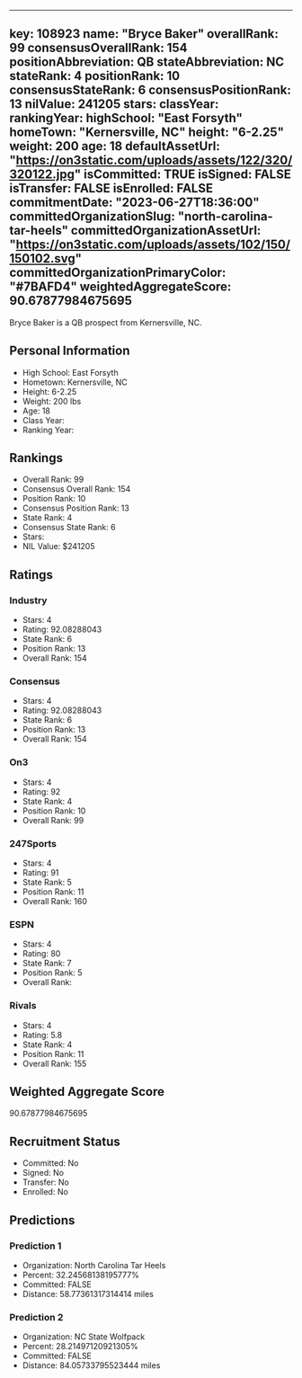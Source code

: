 ---
  key: 108923
  name: "Bryce Baker"
  overallRank: 99
  consensusOverallRank: 154
  positionAbbreviation: QB
  stateAbbreviation: NC
  stateRank: 4
  positionRank: 10
  consensusStateRank: 6
  consensusPositionRank: 13
  nilValue: 241205
  stars: 
  classYear: 
  rankingYear: 
  highSchool: "East Forsyth"
  homeTown: "Kernersville, NC"
  height: "6-2.25"
  weight: 200
  age: 18
  defaultAssetUrl: "https://on3static.com/uploads/assets/122/320/320122.jpg"
  isCommitted: TRUE
  isSigned: FALSE
  isTransfer: FALSE
  isEnrolled: FALSE
  commitmentDate: "2023-06-27T18:36:00"
  committedOrganizationSlug: "north-carolina-tar-heels"
  committedOrganizationAssetUrl: "https://on3static.com/uploads/assets/102/150/150102.svg"
  committedOrganizationPrimaryColor: "#7BAFD4"
  weightedAggregateScore: 90.67877984675695
  ---
  
  Bryce Baker is a QB prospect from Kernersville, NC.
  
  ## Personal Information
  - High School: East Forsyth
  - Hometown: Kernersville, NC
  - Height: 6-2.25
  - Weight: 200 lbs
  - Age: 18
  - Class Year: 
  - Ranking Year: 
  
  ## Rankings
  - Overall Rank: 99
  - Consensus Overall Rank: 154
  - Position Rank: 10
  - Consensus Position Rank: 13
  - State Rank: 4
  - Consensus State Rank: 6
  - Stars: 
  - NIL Value: $241205
  
  ## Ratings
  
  ### Industry
  - Stars: 4
  - Rating: 92.08288043
  - State Rank: 6
  - Position Rank: 13
  - Overall Rank: 154
  
  ### Consensus
  - Stars: 4
  - Rating: 92.08288043
  - State Rank: 6
  - Position Rank: 13
  - Overall Rank: 154
  
  ### On3
  - Stars: 4
  - Rating: 92
  - State Rank: 4
  - Position Rank: 10
  - Overall Rank: 99
  
  ### 247Sports
  - Stars: 4
  - Rating: 91
  - State Rank: 5
  - Position Rank: 11
  - Overall Rank: 160
  
  ### ESPN
  - Stars: 4
  - Rating: 80
  - State Rank: 7
  - Position Rank: 5
  - Overall Rank: 
  
  ### Rivals
  - Stars: 4
  - Rating: 5.8
  - State Rank: 4
  - Position Rank: 11
  - Overall Rank: 155
  
  ## Weighted Aggregate Score
  90.67877984675695
  
  ## Recruitment Status
  - Committed: No
  - Signed: No
  - Transfer: No
  - Enrolled: No
  
  
  
  ## Predictions
  
  ### Prediction 1
  - Organization: North Carolina Tar Heels
  - Percent: 32.24568138195777%
  - Committed: FALSE
  - Distance: 58.77361317314414 miles
  
  ### Prediction 2
  - Organization: NC State Wolfpack
  - Percent: 28.21497120921305%
  - Committed: FALSE
  - Distance: 84.05733795523444 miles
  